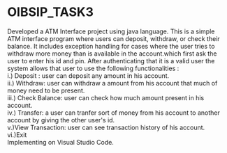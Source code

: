 # OIBSIP_TASK3 
Developed a ATM Interface project using java language. This is a simple ATM interface program where users can deposit, withdraw, or check their balance. It includes exception handling for cases where the user tries to withdraw more money than is available in the account.which first ask the user to enter his id and pin.
After authenticating that it is a valid user the system allows that user to use the following functionalities :<br>
i.) Deposit : user can deposit any amount in his account. <br>
ii.) Withdraw: user can withdraw a amount from his account that much of money need to be present.<br>
iii.) Check Balance: user can check how much amount present in his account. <br>
iv.) Transfer: a user can tranfer sort of money from his account to another account by giving the other user's id.<br>
v.)View Transaction: user can see transaction history of his account.<br>
vi.)Exit <br>
Implementing on Visual Studio Code.

